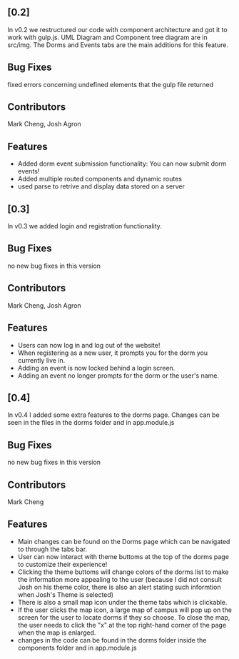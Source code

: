 <a name="v0.2"></a>
## [0.2]

In v0.2 we restructured our code with component architecture and got it to work with gulp.js. UML Diagram and Component tree diagram are in src/img. The Dorms and Events tabs are the main additions for this feature.

## Bug Fixes

fixed errors concerning undefined elements that the gulp file returned

## Contributors

Mark Cheng, Josh Agron

## Features

* Added dorm event submission functionality: You can now submit dorm events!
* Added multiple routed components and dynamic routes
* used parse to retrive and display data stored on a server

<a name="v0.3"></a>
## [0.3]

In v0.3 we added login and registration functionality.

## Bug Fixes

no new bug fixes in this version

## Contributors

Mark Cheng, Josh Agron

## Features

* Users can now log in and log out of the website!
* When registering as a new user, it prompts you for the dorm you currently live in.
* Adding an event is now locked behind a login screen.
* Adding an event no longer prompts for the dorm or the user's name.

<a name="v0.4"></a>
## [0.4]

In v0.4 I added some extra features to the dorms page. Changes can be seen in the files in the dorms folder and in app.module.js

## Bug Fixes

no new bug fixes in this version

## Contributors

Mark Cheng

## Features

* Main changes can be found on the Dorms page which can be navigated to through the tabs bar.
* User can now interact with theme buttoms at the top of the dorms page to customize their experience!
* Clicking the theme buttoms will change colors of the dorms list to make the information more appealing to the user (because I did not consult Josh on his theme color, there is also an alert stating such informtion when Josh's Theme is selected)
* There is also a small map icon under the theme tabs which is clickable.
* If the user clicks the map icon, a large map of campus will pop up on the screen for the user to locate dorms if they so choose. To close the map, the user needs to click the "x" at the top right-hand corner of the page when the map is enlarged.
* changes in the code can be found in the dorms folder inside the components folder and in app.module.js
